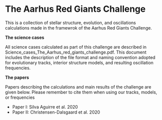 # The Aarhus Red Giants Challenge

This is a collection of stellar structure, evolution, and oscillations calculations made in the framewrok of the Aarhus Red Giants Challenge. 

**The science cases**

All science cases calculated as part of this challenge are described in Science_cases_The_Aarhus_red_giants_challenge.pdf. This document includes the description of the file format and naming convention adopted for evolutionary tracks, interior structure models, and resulting oscillation frequencies.

**The papers**

Papers describing the calculations and main results of the challenge are given below. Please remember to cite them when using our tracks, models, or frequencies

* Paper I: Silva Aguirre et al. 2020
* Paper II: Christensen-Dalsgaard et al. 2020
